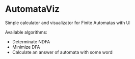 # AutomataViz

Simple calculator and visualizator for Finite Automatas with UI

Available algorithms:
* Determinate NDFA
* Minimize DFA
* Calculate an answer of automata with some word
